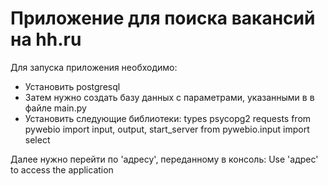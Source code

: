 # Приложение для поиска вакансий на hh.ru

Для запуска приложения необходимо:
* Установить postgresql
* Затем нужно создать базу данных с параметрами, указанными в в файле main.py
* Установить следующие библиотеки:
  types
  psycopg2
  requests
  from pywebio import input, output, start_server
  from pywebio.input import select

Далее нужно перейти по 'адресу', переданному в консоль:
  Use 'адрес' to access the application
